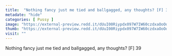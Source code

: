 ```yaml
---
title:  "Nothing fancy just me tied and ballgagged, any thoughts? [F] 39"
metadate: "hide"
categories: [ Pussy ]
image: "https://external-preview.redd.it/dUuI00Riypdx097W7IW60czdxaOoOdJz3xr0pA71hf8.jpg?auto=webp&s=7ac2d799bfd83e4dd65e542bffef9e49f7535d7b"
thumb: "https://external-preview.redd.it/dUuI00Riypdx097W7IW60czdxaOoOdJz3xr0pA71hf8.jpg?width=1080&crop=smart&auto=webp&s=69e731efb630113f31169bcf923baeac2deacf41"
visit: ""
---
```

Nothing fancy just me tied and ballgagged, any thoughts? [F] 39
